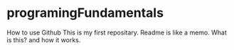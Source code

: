 # programingFundamentals
How to use Github
This is my first repositary. 
Readme is like a memo. What is this? and how it works.
